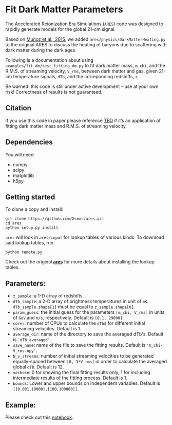 # Fit Dark Matter Parameters
The Accelerated Reionization Era Simulations ([`ARES`](https://ares.readthedocs.io/en/latest/index.html)) code was designed to rapidly generate models for the global 21-cm signal.

Based on [Muñoz et al., 2015](https://journals.aps.org/prd/abstract/10.1103/PhysRevD.92.083528), we added `ares/physics/DarkMatterHeating.py` to the original ARES to discuss the heating of baryons due to scattering with dark matter during the dark ages.

Following is a documentation about using `examples/fit_dm/test_fitting_dm.py` to fit dark matter mass, `m_chi`, and the R.M.S. of streaming velocity, `V_rms`, between dark matter and gas, given 21-cm temperature signals, `dTb`, and the correponding redshifts, `z`.

Be warned: this code is still under active development – use at your own risk! Correctness of results is not guaranteed.

## Citation
If you use this code in paper please reference [TBD]() if it’s an application of fitting dark matter mass and R.M.S. of streaming velocity.

## Dependencies
You will need:
- numpy
- scipy
- matplotlib
- h5py
## Getting started
To clone a copy and install:
```
git clone https://github.com/Xsmos/ares.git
cd ares
python setup.py install
```
`ares` will look in `ares/input` for lookup tables of various kinds. To download said lookup tables, run
```
python remote.py
```
Check out the original [**ares**](https://ares.readthedocs.io/en/latest/install.html) for more details about installing the lookup tables.
## Parameters:
- `z_sample`: a 1-D array of redshifts.
- `dTb_sample`: a 2-D array of brightness temperatures in unit of `mK`. `dTb_sample.shape[1]` must be equal to `z_sample.shape[0]`.
- `param_guess`: the initial guess for the parameters `[m_chi, V_rms]` in units of `GeV` and `m/s`, respectively. Default is `[0.1, 29000]`.
- `cores`: number of CPUs to calculate the `dTb`s for different initial streaming velocites. Default is 1.
- `average_dir`: name of the directory to save the averaged dTb's. Default is `'dTb_averaged'`.
- `save_name`: name of the file to save the fitting results. Default is `'m_chi-V_rms.npy'`.
- `N_v_streams`: number of initial streaming velocities to be generated equally-spaced between `[0, 3*V_rms]` in order to calculate the averaged global `dTb`. Default is 12.
- `verbose`: 0 for showing the final fitting results only, 1 for including intermediate results of the fitting process. Default is 1.
- `bounds`: Lower and upper bounds on independent variables. Default is `[[0.001,10000],[100,100000]]`.

## Example:
Please check out this [notebook](example.ipynb).
